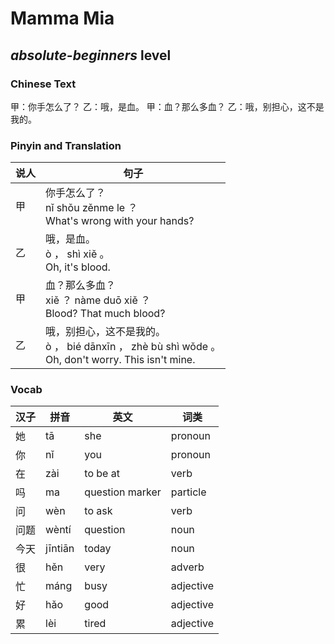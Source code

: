 # Mamma Mia
## *absolute-beginners* level

### Chinese Text
甲：你手怎么了？
乙：哦，是血。
甲：血？那么多血？
乙：哦，别担心，这不是我的。

### Pinyin and Translation
|说人|句子|
|----|----|
|甲|你手怎么了？<br />nǐ shǒu zěnme le ？<br />What's wrong with your hands?|
|乙|哦，是血。<br />ò ， shì xiě 。<br />Oh, it's blood.|
|甲|血？那么多血？<br />xiě ？ nàme duō xiě ？<br />Blood? That much blood?|
|乙|哦，别担心，这不是我的。<br />ò ， bié dānxīn ， zhè bù shì wǒde 。<br />Oh, don't worry. This isn't mine.|
### Vocab
|汉子|拼音|英文|词类|
|----|----|----|----|
|她|tā|she|pronoun|
|你|nǐ|you|pronoun|
|在|zài|to be at|verb|
|吗|ma|question marker|particle|
|问|wèn|to ask|verb|
|问题|wèntí|question|noun|
|今天|jīntiān|today|noun|
|很|hěn|very|adverb|
|忙|máng|busy|adjective|
|好|hǎo|good|adjective|
|累|lèi|tired|adjective|